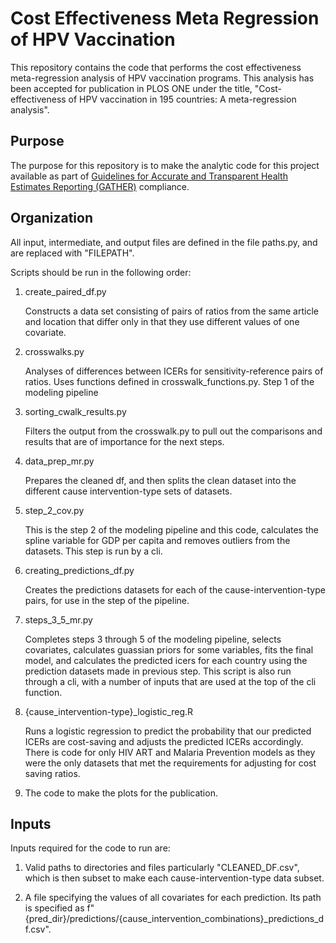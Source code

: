 # Cost Effectiveness Meta Regression of HPV Vaccination
This repository contains the code that performs the cost effectiveness meta-regression analysis of HPV vaccination programs. This analysis has been accepted for publication in PLOS ONE under the title, "Cost-effectiveness of HPV vaccination in 195 countries: A meta-regression analysis".

## Purpose
The purpose for this repository is to make the analytic code for this project available as part of [Guidelines for Accurate and Transparent Health Estimates Reporting (GATHER)](http://gather-statement.org/) compliance.

## Organization
All input, intermediate, and output files are defined in the file paths.py, and are replaced with "FILEPATH".

Scripts should be run in the following order:

1. create_paired_df.py

   Constructs a data set consisting of pairs of ratios from the same article and location that differ only in that they use different values of one covariate.

2. crosswalks.py

   Analyses of differences between ICERs for sensitivity-reference pairs of ratios. Uses functions defined in crosswalk_functions.py. Step 1 of the modeling pipeline

3. sorting_cwalk_results.py

    Filters the output from the crosswalk.py to pull out the comparisons and results that are of importance for the next steps.

4. data_prep_mr.py

   Prepares the cleaned df, and then splits the clean dataset into the different cause intervention-type sets of datasets. 

5. step_2_cov.py

    This is the step 2 of the modeling pipeline and this code, calculates the spline variable for GDP per capita and removes outliers from the datasets. This step is run by a cli. 

6. creating_predictions_df.py

   Creates the predictions datasets for each of the cause-intervention-type pairs, for use in the step of the pipeline. 

7. steps_3_5_mr.py

    Completes steps 3 through 5 of the modeling pipeline, selects covariates, calculates guassian priors for some variables, fits the final model, and calculates the predicted icers for each country using the prediction datasets made in previous step. This script is also run through a cli, with a number of inputs that are used at the top of the cli function. 

8. {cause_intervention-type}_logistic_reg.R

   Runs a logistic regression to predict the probability that our predicted ICERs are cost-saving and adjusts the predicted ICERs accordingly. There is code for only HIV ART and Malaria Prevention models as they were the only datasets that met the requirements for adjusting for cost saving ratios.

9. The code to make the plots for the publication. 

## Inputs
Inputs required for the code to run are:

1. Valid paths to directories and files particularly "CLEANED_DF.csv", which is then subset to make each cause-intervention-type data subset.

2. A file specifying the values of all covariates for each prediction. Its path is specified as f"{pred_dir}/predictions/{cause_intervention_combinations}_predictions_df.csv".

